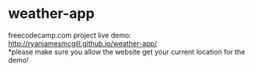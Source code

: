 # weather-app
freecodecamp.com project
live demo: <a href="http://ryanjamesmcgill.github.io/weather-app/" target="_blank">http://ryanjamesmcgill.github.io/weather-app/</a>
<br>
*please make sure you allow the website get your current location for the demo!
